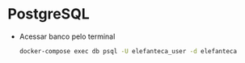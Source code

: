 # PostgreSQL

- Acessar banco pelo terminal
    ```sh
    docker-compose exec db psql -U elefanteca_user -d elefanteca
    ```
